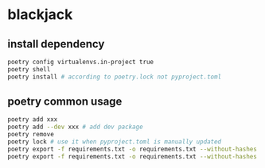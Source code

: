 # blackjack
## install dependency
```bash
poetry config virtualenvs.in-project true
poetry shell
poetry install # according to poetry.lock not pyproject.toml
```
## poetry common usage
```bash
poetry add xxx
poetry add --dev xxx # add dev package
poetry remove
poetry lock # use it when pyproject.toml is manually updated
poetry export -f requirements.txt -o requirements.txt --without-hashes
poetry export -f requirements.txt -o requirements.txt --without-hashes --dev # toml to requirement with dev
```
